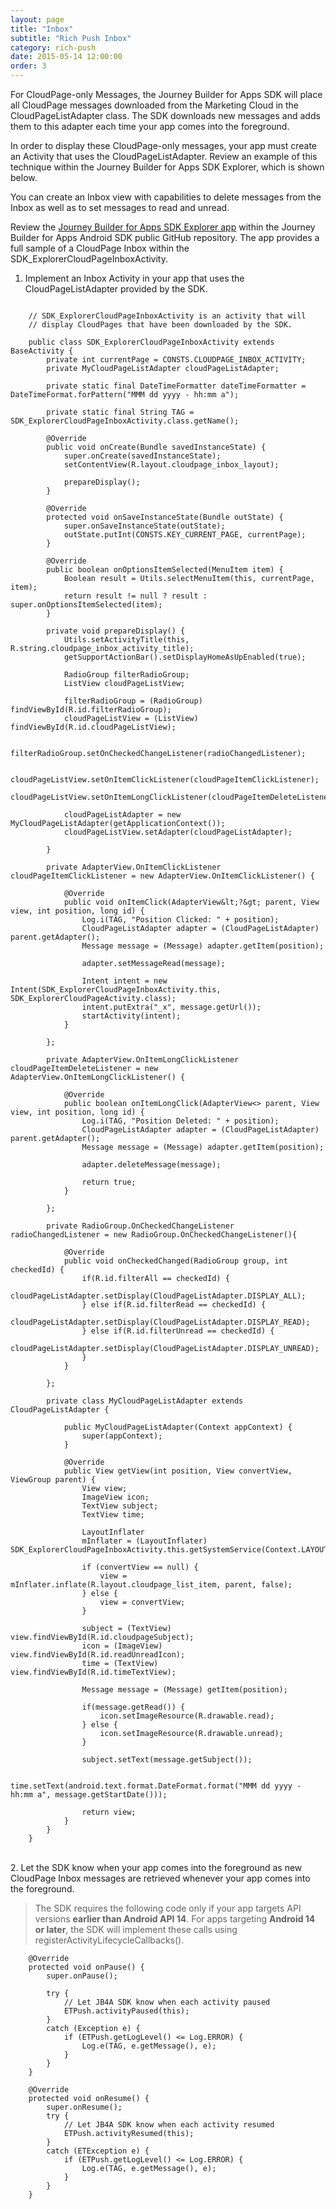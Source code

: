```yaml
---
layout: page
title: "Inbox"
subtitle: "Rich Push Inbox"
category: rich-push
date: 2015-05-14 12:00:00
order: 3
---
```

For CloudPage-only Messages, the Journey Builder for Apps SDK will place all CloudPage messages downloaded from the Marketing Cloud in the CloudPageListAdapter class.  The SDK downloads new messages and adds them to this adapter each time your app comes into the foreground.  

In order to display these CloudPage-only messages, your app must create an Activity that uses the CloudPageListAdapter. Review an example of this technique within the Journey Builder for Apps SDK Explorer, which is shown below.

You can create an Inbox view with capabilities to delete messages from the Inbox as well as to set messages to read and unread.

Review the [Journey Builder for Apps SDK Explorer app](https://github.com/ExactTarget/JB4A-SDK-Android/tree/master/JB4A-SDK-Explorer) within the Journey Builder for Apps Android SDK public GitHub repository. The app provides a full sample of a CloudPage Inbox within the SDK\_ExplorerCloudPageInboxActivity. 

1. Implement an Inbox Activity in your app that uses the CloudPageListAdapter provided by the SDK.

~~~ 
    
    // SDK_ExplorerCloudPageInboxActivity is an activity that will 
    // display CloudPages that have been downloaded by the SDK.

    public class SDK_ExplorerCloudPageInboxActivity extends BaseActivity {
        private int currentPage = CONSTS.CLOUDPAGE_INBOX_ACTIVITY;
        private MyCloudPageListAdapter cloudPageListAdapter;
    
        private static final DateTimeFormatter dateTimeFormatter = DateTimeFormat.forPattern("MMM dd yyyy - hh:mm a");
    
        private static final String TAG = SDK_ExplorerCloudPageInboxActivity.class.getName();
    
        @Override
        public void onCreate(Bundle savedInstanceState) {
            super.onCreate(savedInstanceState);
            setContentView(R.layout.cloudpage_inbox_layout);
            
            prepareDisplay();
        }
    
        @Override
        protected void onSaveInstanceState(Bundle outState) {
            super.onSaveInstanceState(outState);
            outState.putInt(CONSTS.KEY_CURRENT_PAGE, currentPage);
        }
    
        @Override
        public boolean onOptionsItemSelected(MenuItem item) {
            Boolean result = Utils.selectMenuItem(this, currentPage, item);
            return result != null ? result : super.onOptionsItemSelected(item);
        }
    
        private void prepareDisplay() {
            Utils.setActivityTitle(this, R.string.cloudpage_inbox_activity_title);
            getSupportActionBar().setDisplayHomeAsUpEnabled(true);
        
            RadioGroup filterRadioGroup;
            ListView cloudPageListView;
        
            filterRadioGroup = (RadioGroup) findViewById(R.id.filterRadioGroup);
            cloudPageListView = (ListView) findViewById(R.id.cloudPageListView);
        
            filterRadioGroup.setOnCheckedChangeListener(radioChangedListener);
        
            cloudPageListView.setOnItemClickListener(cloudPageItemClickListener);
            cloudPageListView.setOnItemLongClickListener(cloudPageItemDeleteListener);
        
            cloudPageListAdapter = new MyCloudPageListAdapter(getApplicationContext());
            cloudPageListView.setAdapter(cloudPageListAdapter);
        
        }
    
        private AdapterView.OnItemClickListener cloudPageItemClickListener = new AdapterView.OnItemClickListener() {
        
            @Override
            public void onItemClick(AdapterView&lt;?&gt; parent, View view, int position, long id) {
                Log.i(TAG, "Position Clicked: " + position);
                CloudPageListAdapter adapter = (CloudPageListAdapter) parent.getAdapter();
                Message message = (Message) adapter.getItem(position);
            
                adapter.setMessageRead(message);
            
                Intent intent = new Intent(SDK_ExplorerCloudPageInboxActivity.this, SDK_ExplorerCloudPageActivity.class);
                intent.putExtra("_x", message.getUrl());
                startActivity(intent);
            }
        
        };
    
        private AdapterView.OnItemLongClickListener cloudPageItemDeleteListener = new AdapterView.OnItemLongClickListener() {
        
            @Override
            public boolean onItemLongClick(AdapterView<> parent, View view, int position, long id) {
                Log.i(TAG, "Position Deleted: " + position);
                CloudPageListAdapter adapter = (CloudPageListAdapter) parent.getAdapter();
                Message message = (Message) adapter.getItem(position);
            
                adapter.deleteMessage(message);
            
                return true;
            }
        
        };
    
        private RadioGroup.OnCheckedChangeListener radioChangedListener = new RadioGroup.OnCheckedChangeListener(){
        
            @Override
            public void onCheckedChanged(RadioGroup group, int checkedId) {
                if(R.id.filterAll == checkedId) {
                    cloudPageListAdapter.setDisplay(CloudPageListAdapter.DISPLAY_ALL);
                } else if(R.id.filterRead == checkedId) {
                    cloudPageListAdapter.setDisplay(CloudPageListAdapter.DISPLAY_READ);
                } else if(R.id.filterUnread == checkedId) {
                    cloudPageListAdapter.setDisplay(CloudPageListAdapter.DISPLAY_UNREAD);
                }
            }
        
        };
    
        private class MyCloudPageListAdapter extends CloudPageListAdapter {
        
            public MyCloudPageListAdapter(Context appContext) {
                super(appContext);
            }
        
            @Override
            public View getView(int position, View convertView, ViewGroup parent) {
                View view;
                ImageView icon;
                TextView subject;
                TextView time;
            
                LayoutInflater
                mInflater = (LayoutInflater) SDK_ExplorerCloudPageInboxActivity.this.getSystemService(Context.LAYOUT_INFLATER_SERVICE);
            
                if (convertView == null) {
                    view = mInflater.inflate(R.layout.cloudpage_list_item, parent, false);
                } else {
                    view = convertView;
                }
            
                subject = (TextView) view.findViewById(R.id.cloudpageSubject);
                icon = (ImageView) view.findViewById(R.id.readUnreadIcon);
                time = (TextView) view.findViewById(R.id.timeTextView);
            
                Message message = (Message) getItem(position);
            
                if(message.getRead()) {
                    icon.setImageResource(R.drawable.read);
                } else {
                    icon.setImageResource(R.drawable.unread);
                }
            
                subject.setText(message.getSubject());
            
                time.setText(android.text.format.DateFormat.format("MMM dd yyyy - hh:mm a", message.getStartDate()));
            
                return view;
            }
        }
    }
~~~ 
<br />    
2. Let the SDK know when your app comes into the foreground as new CloudPage Inbox messages are retrieved whenever your app comes into the foreground. 

> The SDK requires the following code only if your app targets API versions **earlier than Android API 14**. For apps targeting **Android 14 or later**, the SDK will implement these calls using registerActivityLifecycleCallbacks().

~~~ 
    @Override
    protected void onPause() {
        super.onPause();
        
        try {
            // Let JB4A SDK know when each activity paused
            ETPush.activityPaused(this);
        }
        catch (Exception e) {
            if (ETPush.getLogLevel() <= Log.ERROR) {
                Log.e(TAG, e.getMessage(), e);
            }
        }
    }

    @Override
    protected void onResume() {
        super.onResume();
        try {
            // Let JB4A SDK know when each activity resumed
            ETPush.activityResumed(this);
        }
        catch (ETException e) {
            if (ETPush.getLogLevel() <= Log.ERROR) {
                Log.e(TAG, e.getMessage(), e);
            }
        }
    }
~~~ 
